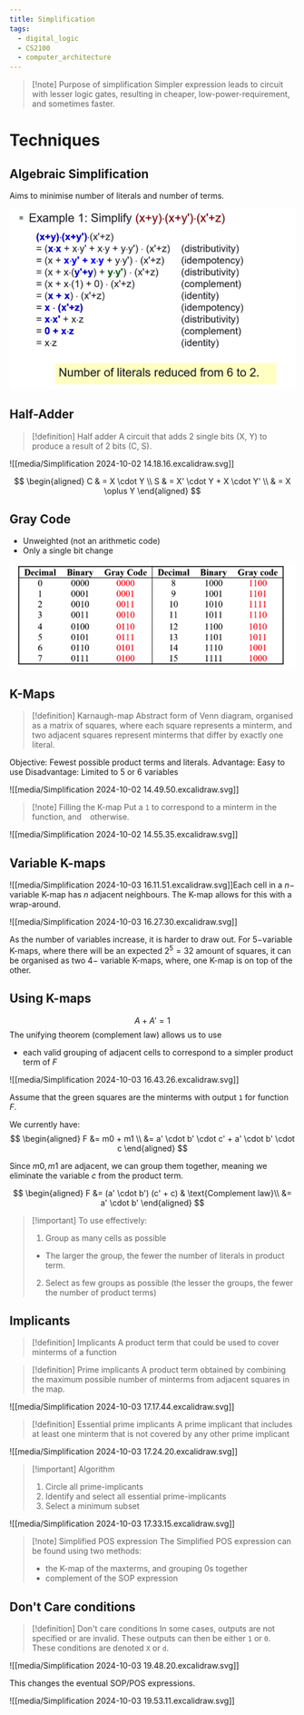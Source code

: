 ```yaml
---
title: Simplification
tags:
  - digital_logic
  - CS2100
  - computer_architecture
---
```

> [!note] Purpose of simplification
> Simpler expression leads to circuit with lesser logic gates, resulting in cheaper, low-power-requirement, and sometimes faster.

# Techniques

## Algebraic Simplification

Aims to minimise number of literals and number of terms.

![](media/Pasted%20image%2020241002141314.png)
## Half-Adder

> [!definition] Half adder
> A circuit that adds 2 single bits (X, Y) to produce a result of 2 bits (C, S).

![[media/Simplification 2024-10-02 14.18.16.excalidraw.svg]]

$$
\begin{aligned}
C & = X \cdot Y \\
S & = X' \cdot Y + X \cdot Y' \\
& = X \oplus Y
\end{aligned}
$$

## Gray Code

- Unweighted (not an arithmetic code)
- Only a single bit change

![](media/Pasted%20image%2020241002144104.png)

## K-Maps

> [!definition] Karnaugh-map
> Abstract form of Venn diagram, organised as a matrix of squares, where each square represents a minterm, and two adjacent squares represent minterms that differ by exactly one literal.

Objective: Fewest possible product terms and literals.
Advantage: Easy to use
Disadvantage: Limited to 5 or 6 variables

![[media/Simplification 2024-10-02 14.49.50.excalidraw.svg]]

> [!note] Filling the K-map
> Put a `1` to correspond to a minterm in the function, and `
` otherwise.

![[media/Simplification 2024-10-02 14.55.35.excalidraw.svg]]
## Variable K-maps

![[media/Simplification 2024-10-03 16.11.51.excalidraw.svg]]Each cell in a $n-$ variable K-map has $n$ adjacent neighbours. The K-map allows for this with a wrap-around.

![[media/Simplification 2024-10-03 16.27.30.excalidraw.svg]]

As the number of variables increase, it is harder to draw out. For $5-$variable K-maps, where there will be an expected $2^{5}= 32$ amount of squares, it can be organised as two $4-$ variable K-maps, where, one K-map is on top of the other.

## Using K-maps

$$ A + A' = 1$$
The unifying theorem (complement law) allows us to use
- each valid grouping of adjacent cells to correspond to a simpler product term of $F$

![[media/Simplification 2024-10-03 16.43.26.excalidraw.svg]]

Assume that the green squares are the minterms with output `1` for function $F$.

We currently have:
$$
\begin{aligned}
F &= m0 + m1 \\
&= a' \cdot b' \cdot c' + a' \cdot b' \cdot c
\end{aligned}
$$

Since $m0, m1$ are adjacent, we can group them together, meaning we eliminate the variable $c$ from the product term.

$$
\begin{aligned}
F &= (a' \cdot b') (c' + c) & \text{Complement law}\\
&= a' \cdot b'
\end{aligned}
$$

> [!important] To use effectively:
> 1. Group as many cells as possible
> 	- The larger the group, the fewer the number of literals in product term.
> 2. Select as few groups as possible (the lesser the groups, the fewer the number of product terms)

## Implicants


> [!definition] Implicants
> A product term that could be used to cover minterms of a function

> [!definition] Prime implicants
> A product term obtained by combining the maximum possible number of minterms from adjacent squares in the map.


![[media/Simplification 2024-10-03 17.17.44.excalidraw.svg]]


> [!definition] Essential prime implicants
> A prime implicant that includes at least one minterm that is not covered by any other prime implicant

![[media/Simplification 2024-10-03 17.24.20.excalidraw.svg]]

> [!important] Algorithm
> 1. Circle all prime-implicants
> 2. Identify and select all essential prime-implicants
> 3. Select a minimum subset

![[media/Simplification 2024-10-03 17.33.15.excalidraw.svg]]
> [!note] Simplified POS expression
> The Simplified POS expression can be found using two methods:
> - the K-map of the maxterms, and grouping 0s together
> - complement of the SOP expression

## Don't Care conditions

> [!definition] Don't care conditions
> In some cases, outputs are not specified or are invalid. These outputs can then be either `1` or `0`. These conditions are denoted `X` or `d`.

![[media/Simplification 2024-10-03 19.48.20.excalidraw.svg]]

This changes the eventual SOP/POS expressions.

![[media/Simplification 2024-10-03 19.53.11.excalidraw.svg]]

